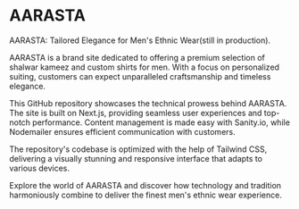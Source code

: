 # AARASTA
AARASTA: Tailored Elegance for Men's Ethnic Wear(still in production).

AARASTA is a brand site dedicated to offering a premium selection of shalwar kameez and custom shirts for men. With a focus on personalized suiting, customers can expect unparalleled craftsmanship and timeless elegance.

This GitHub repository showcases the technical prowess behind AARASTA. The site is built on Next.js, providing seamless user experiences and top-notch performance. Content management is made easy with Sanity.io, while Nodemailer ensures efficient communication with customers.

The repository's codebase is optimized with the help of Tailwind CSS, delivering a visually stunning and responsive interface that adapts to various devices.

Explore the world of AARASTA and discover how technology and tradition harmoniously combine to deliver the finest men's ethnic wear experience.
